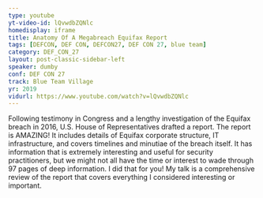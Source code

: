 ```yaml
---
type: youtube
yt-video-id: lQvwdbZQNlc
homedisplay: iframe
title: Anatomy Of A Megabreach Equifax Report
tags: [DEFCON, DEF CON, DEFCON27, DEF CON 27, blue team]
category: DEF_CON_27
layout: post-classic-sidebar-left
speaker: dumby
conf: DEF CON 27
track: Blue Team Village
yr: 2019
vidurl: https://www.youtube.com/watch?v=lQvwdbZQNlc
---
```

Following testimony in Congress and a lengthy investigation of the Equifax breach in 2016, U.S. House of Representatives drafted a report. The report is AMAZING! It includes details of Equifax corporate structure, IT infrastructure, and covers timelines and minutiae of the breach itself. It has information that is extremely interesting and useful for security practitioners, but we might not all have the time or interest to wade through 97 pages of deep information. I did that for you! My talk is a comprehensive review of the report that covers everything I considered interesting or important.